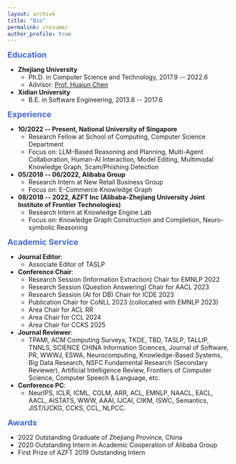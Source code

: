 ```yaml
---
layout: archive
title: "Bio"
permalink: /resume/
author_profile: true
---
```


<!-- ## Bio -->

<!-- ## Education -->
<font color=RoyalBlue size=4><b>Education</b></font>
* **Zhejiang University** 
  - Ph.D. in Computer Science and Technology, 2017.9 -- 2022.6
  - Advisor: [Prof. Huajun Chen](http://mypage.zju.edu.cn/huajun)
* **Xidian University**
  - B.E. in Software Engineering, 2013.8 -- 2017.6

<!-- ## Experience -->
<font color=RoyalBlue size=4><b>Experience</b></font>
* **10/2022 -- Present, National University of Singapore**
  - Research Fellow at School of Computing, Computer Science Department
  - Focus on: LLM-Based Reasoning and Planning, Multi-Agent Collaboration, Human-AI Interaction, Model Editing, Multimodal Knowledge Graph, Scam/Phishing Detection
* **05/2018 -- 06/2022, Alibaba Group**
  - Research Intern at New Retail Business Group
  - Focus on: E-Commerce Knowledge Graph
* **08/2018 -- 2022, AZFT Inc (Alibaba-Zhejiang University Joint Institute of Frontier Technologies)**
  - Research Intern at Knowledge Engine Lab
  - Focus on: Knowledge Graph Construction and Completion, Neuro-symbolic Reasoning

<!-- ## Academic Service -->
<font color=RoyalBlue size=4><b>Academic Service</b></font>
* **Journal Editor**: 
  - Associate Editor of TASLP
* **Conference Chair**:
  - Research Session (Information Extraction) Chair for EMNLP 2022
  - Research Session (Question Answering) Chair for AACL 2023
  - Research Session (AI for DB) Chair for ICDE 2023
  - Publication Chair for CoNLL 2023 (collocated with EMNLP 2023)
  - Area Chair for ACL RR
  - Area Chair for CCL 2024
  - Area Chair for CCKS 2025
* **Journal Reviewer**: 
  - TPAMI, ACM Computing Surveys, TKDE, TBD, TASLP, TALLIP, TNNLS, SCIENCE CHINA Information Sciences, Journal of Software, PR, WWWJ, ESWA, Neurocomputing, Knowledge-Based Systems, Big Data Research, NSFC Fundamental Research (Secondary Reviewer), Artificial Intelligence Review, Frontiers of Computer Science, Computer Speech & Language, etc. 
  <!-- *TPAMI* (IEEE Transactions on Pattern Analysis and Machine Intelligence), *TASLP* (ACM/IEEE Transactions on Audio, Speech and Language Processing), *TALLIP* (ACM Transactions on Asian and Low-Resource Language Information Processing), *WWWJ* (World Wide Web Journal), *ESWA* (Expert Systems With Applications), *Neurocomputing*, *KBS* (Knowledge-Based Systems), Big Data Research, Artificial Intelligence Review, Frontiers of Computer Science, Computer Speech & Language, NSFC Fundamental Research (Secondary Reviewer), Journal of Computer Research and Development, Knowledge and Information Systems, Computational Intelligence, International Journal Of Human-computer Interaction.  -->
* **Conference PC**: 
  - NeurIPS, ICLR, ICML, COLM, ARR, ACL, EMNLP, NAACL, EACL, AACL, AISTATS, WWW, AAAI, IJCAI, CIKM, ISWC, Semantics, JIST/IJCKG, CCKS, CCL, NLPCC. 
  <!-- - NeurIPS'23, ICLR'24/23/22, ICML'24, ACL'24/23/22/21/20, EMNLP'23/22/21, EACL'24/23, AACL'23/22/21, WWW'22, AAAI'24/23/22/21, IJCAI'24/23/21, ISWC'18/24, Semantics'18, JIST'19, CCKS'21.  -->

<!-- ## Awards -->
<font color=RoyalBlue size=4><b>Awards</b></font>
* 2022 Outstanding Graduate of Zhejiang Province, China
* 2020 Outstanding Intern in Academic Cooperation of Alibaba Group
* First Prize of AZFT 2019 Outstanding Intern
